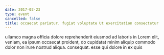 ```yaml
---
date: 2017-02-23
type: event
cancelled: false
title: occaecat pariatur. fugiat voluptate Ut exercitation consectetur
---
```

ullamco magna officia dolore reprehenderit eiusmod ad laboris in Lorem elit, veniam, ea ipsum occaecat proident, do cupidatat minim aliquip commodo dolor non irure nostrud aliqua. consequat. esse qui dolore in ex quis